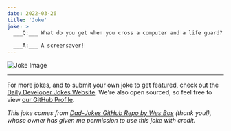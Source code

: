 ```yaml
---
date: 2022-03-26
title: 'Joke'
joke: >
  ___Q:___ What do you get when you cross a computer and a life guard?
  
  ___A:___ A screensaver!
---
```



![Joke Image](https://private.xtrp.io/projects/DailyDeveloperJokes/public_image_server/images/5e1258d16351b.png)

---

For more jokes, and to submit your own joke to get featured, check out the [Daily Developer Jokes Website](https://dailydeveloperjokes.github.io/). We're also open sourced, so feel free to view [our GitHub Profile](https://github.com/dailydeveloperjokes).


_This joke comes from [Dad-Jokes GitHub Repo by Wes Bos](https://github.com/wesbos/dad-jokes) (thank you!), whose owner has given me permission to use this joke with credit._

<!--
Joke text:
**Q:** What do you get when you cross a computer and a life guard?

**A:** A screensaver!
 -->


